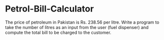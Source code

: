 # Petrol-Bill-Calculator
The price of petroleum in Pakistan is Rs. 238.56 per litre. Write a program to take the
number of litres as an input from the user (fuel dispenser) and compute the total bill to be
charged to the customer.
